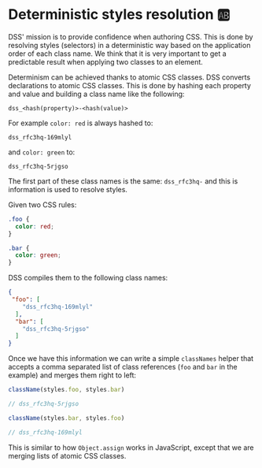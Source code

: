 # Deterministic styles resolution 🆎

DSS' mission is to provide confidence when authoring CSS. This is done by resolving styles (selectors) in a deterministic way based on the application order of each class name. We think that it is very important to get a predictable result when applying two classes to an element.

Determinism can be achieved thanks to atomic CSS classes. DSS converts declarations to atomic CSS classes. This is done by hashing each property and value and building a class name like the following:

```
dss_<hash(property)>-<hash(value)>
```

For example `color: red` is always hashed to:

```
dss_rfc3hq-169mlyl
```

and `color: green` to:


```
dss_rfc3hq-5rjgso
```

The first part of these class names is the same: `dss_rfc3hq-` and this is information is used to resolve styles.

Given two CSS rules:

```css
.foo {
  color: red;
}

.bar {
  color: green;
}
```

DSS compiles them to the following class names:

```JSON
{
 "foo": [
    "dss_rfc3hq-169mlyl"
  ],
  "bar": [
    "dss_rfc3hq-5rjgso"
  ]
}
```

Once we have this information we can write a simple `classNames` helper that accepts a comma separated list of class references (`foo` and `bar` in the example) and merges them right to left:

```js
className(styles.foo, styles.bar)

// dss_rfc3hq-5rjgso

className(styles.bar, styles.foo)

// dss_rfc3hq-169mlyl
```

This is similar to how `Object.assign` works in JavaScript, except that we are merging lists of atomic CSS classes.
